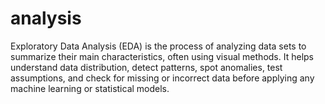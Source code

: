 # analysis
Exploratory Data Analysis (EDA) is the process of analyzing data sets to summarize their main characteristics, often using visual methods. It helps understand data distribution, detect patterns, spot anomalies, test assumptions, and check for missing or incorrect data before applying any machine learning or statistical models.
